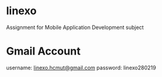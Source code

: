 # linexo
Assignment for Mobile Application Development subject

# Gmail Account
username: linexo.hcmut@gmail.com
password: linexo280219
